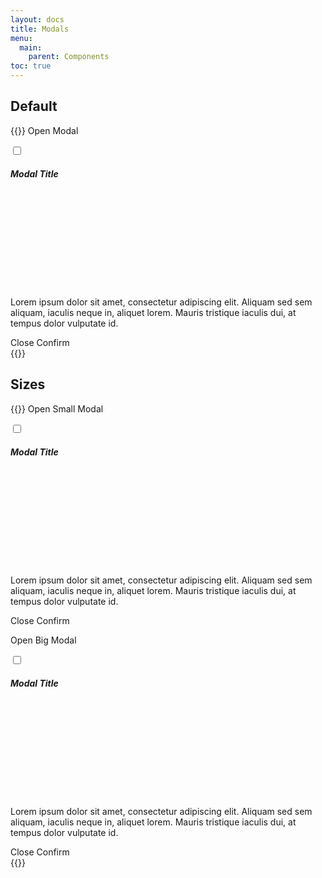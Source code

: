 ```yaml
---
layout: docs
title: Modals
menu:
  main:
    parent: Components
toc: true
---
```


## Default

{{<example>}}
  <label class="btn" for="modal-01">Open Modal</label>

  <input class="modal-status" id="modal-01" type="checkbox">
  <div class="modal">
    <label class="modal-overlay" for="modal-01"></label>
    <div class="modal-container">
      <div class="modal-header">
        <h5 class="modal-title">Modal Title</h5>
        <label class="modal-close" for="modal-01">
          <svg class="icon">
            <use xlink:href="/assets/icons/feather.svg#x"/>
          </svg>
        </label>
      </div>
      <div class="modal-body">
        <p>
          Lorem ipsum dolor sit amet, consectetur adipiscing elit. Aliquam sed sem aliquam, iaculis neque in, aliquet lorem. Mauris tristique iaculis dui, at tempus dolor vulputate id.
        </p>
      </div>
      <div class="modal-footer">
        <label class="btn btn-clear" for="modal-01">Close</label>
        <a class="btn">Confirm</a>
      </div>
    </div>
  </div>
{{</example>}}

## Sizes

{{<example>}}
  <label class="btn" for="modal-02">Open Small Modal</label>

  <input class="modal-status" id="modal-02" type="checkbox">
  <div class="modal modal-small">
    <label class="modal-overlay" for="modal-02"></label>
    <div class="modal-container">
      <div class="modal-header">
        <h5 class="modal-title">Modal Title</h5>
        <label class="modal-close" for="modal-02">
          <svg class="icon">
            <use xlink:href="/assets/icons/feather.svg#x"/>
          </svg>
        </label>
      </div>
      <div class="modal-body">
        <p>
          Lorem ipsum dolor sit amet, consectetur adipiscing elit. Aliquam sed sem aliquam, iaculis neque in, aliquet lorem. Mauris tristique iaculis dui, at tempus dolor vulputate id.
        </p>
      </div>
      <div class="modal-footer">
        <label class="btn btn-clear" for="modal-02">Close</label>
        <a class="btn">Confirm</a>
      </div>
    </div>
  </div>

  <label class="btn" for="modal-03">Open Big Modal</label>

  <input class="modal-status" id="modal-03" type="checkbox">
  <div class="modal modal-big">
    <label class="modal-overlay" for="modal-03"></label>
    <div class="modal-container">
      <div class="modal-header">
        <h5 class="modal-title">Modal Title</h5>
        <label class="modal-close" for="modal-03">
          <svg class="icon">
            <use xlink:href="/assets/icons/feather.svg#x"/>
          </svg>
        </label>
      </div>
      <div class="modal-body">
        <p>
          Lorem ipsum dolor sit amet, consectetur adipiscing elit. Aliquam sed sem aliquam, iaculis neque in, aliquet lorem. Mauris tristique iaculis dui, at tempus dolor vulputate id.
        </p>
      </div>
      <div class="modal-footer">
        <label class="btn btn-clear" for="modal-03">Close</label>
        <a class="btn">Confirm</a>
      </div>
    </div>
  </div>
{{</example>}}
